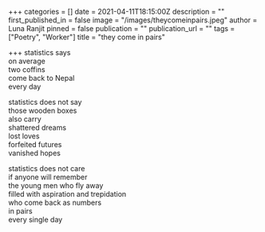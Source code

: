 +++
categories = []
date = 2021-04-11T18:15:00Z
description = ""
first_published_in = false
image = "/images/theycomeinpairs.jpeg"
author = Luna Ranjit
pinned = false
publication = ""
publication_url = ""
tags = ["Poetry", "Worker"]
title = "they come in pairs"

+++
statistics says  
on average  
two coffins  
come back to Nepal  
every day

statistics does not say  
those wooden boxes  
also carry  
shattered dreams  
lost loves  
forfeited futures  
vanished hopes

statistics does not care  
if anyone will remember  
the young men who fly away  
filled with aspiration and trepidation  
who come back as numbers  
in pairs  
every single day